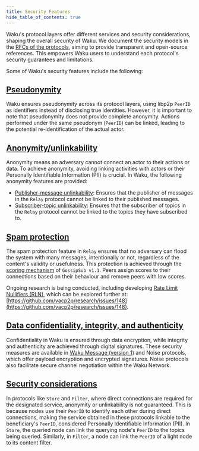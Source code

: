 ```yaml
---
title: Security Features
hide_table_of_contents: true
---
```


Waku's protocol layers offer different services and security considerations, shaping the overall security of Waku. We document the security models in the [RFCs of the protocols](https://rfc.vac.dev/), aiming to provide transparent and open-source references. This empowers Waku users to understand each protocol's security guarantees and limitations.

Some of Waku's security features include the following:

## [Pseudonymity](https://rfc.vac.dev/waku/standards/core/10/waku2/#pseudonymity)

Waku ensures pseudonymity across its protocol layers, using libp2p `PeerID` as identifiers instead of disclosing true identities. However, it is important to note that pseudonymity does not provide complete anonymity. Actions performed under the same pseudonym (`PeerID`) can be linked, leading to the potential re-identification of the actual actor.

## [Anonymity/unlinkability](https://rfc.vac.dev/waku/standards/core/10/waku2/#anonymity--unlinkability)

Anonymity means an adversary cannot connect an actor to their actions or data. To achieve anonymity, avoiding linking activities with actors or their Personally Identifiable Information (PII) is crucial. In Waku, the following anonymity features are provided:

- [Publisher-message unlinkability](https://rfc.vac.dev/waku/standards/core/11/relay/#security-analysis): Ensures that the publisher of messages in the `Relay` protocol cannot be linked to their published messages.
- [Subscriber-topic unlinkability](https://rfc.vac.dev/waku/standards/core/11/relay/#security-analysis): Ensures that the subscriber of topics in the `Relay` protocol cannot be linked to the topics they have subscribed to.

## [Spam protection](https://rfc.vac.dev/waku/standards/core/10/waku2/#spam-protection)

The spam protection feature in `Relay` ensures that no adversary can flood the system with many messages, intentionally or not, regardless of the content's validity or usefulness. This protection is achieved through the [scoring mechanism](https://github.com/libp2p/specs/blob/master/pubsub/gossipsub/gossipsub-v1.1.md#spam-protection-measures) of `GossipSub v1.1`. Peers assign scores to their connections based on their behaviour and remove peers with low scores.

Ongoing research is being conducted, including developing [Rate Limit Nullifiers (RLN)](/learn/concepts/protocols#rln-relay), which can be explored further at: [https://github.com/vacp2p/research/issues/148](https://github.com/vacp2p/research/issues/148).

## [Data confidentiality, integrity, and authenticity](https://rfc.vac.dev/waku/standards/core/10/waku2/#data-confidentiality-integrity-and-authenticity)

Confidentiality in Waku is ensured through data encryption, while integrity and authenticity are achieved through digital signatures. These security measures are available in [Waku Message (version 1)](https://rfc.vac.dev/waku/standards/core/14/message/#version-1) and Noise protocols, which offer payload encryption and encrypted signatures. Noise protocols also facilitate secure channel negotiation within the Waku Network.

## [Security considerations](https://rfc.vac.dev/waku/standards/core/10/waku2/#security-considerations)

In protocols like `Store` and `Filter`, where direct connections are required for the designated service, anonymity or unlinkability is not guaranteed. This is because nodes use their `PeerID` to identify each other during direct connections, making the service obtained in these protocols linkable to the beneficiary's `PeerID`, considered Personally Identifiable Information (PII). In `Store`, the queried node can link the querying node's `PeerID` to the topics being queried. Similarly, in `Filter`, a node can link the `PeerID` of a light node to its content filter.
